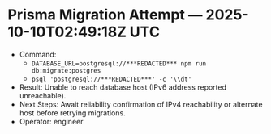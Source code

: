 # Prisma Migration Attempt — 2025-10-10T02:49:18Z UTC

- Command:
  - `DATABASE_URL=postgresql://***REDACTED*** npm run db:migrate:postgres`
  - `psql 'postgresql://***REDACTED***' -c '\\dt'`
- Result: Unable to reach database host (IPv6 address reported unreachable).
- Next Steps: Await reliability confirmation of IPv4 reachability or alternate host before retrying migrations.
- Operator: engineer

